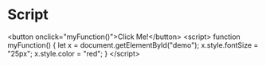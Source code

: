 # Script
&lt;button onclick="myFunction()">Click Me!&lt;/button>  &lt;script> function myFunction() {   let x = document.getElementById("demo");   x.style.fontSize = "25px";   x.style.color = "red"; } &lt;/script>
